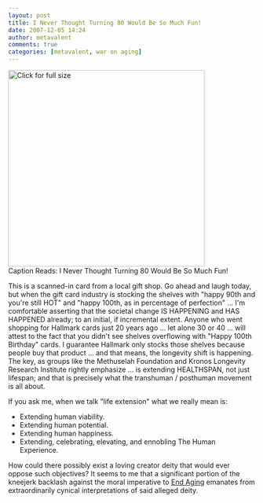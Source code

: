 ```yaml
---
layout: post
title: I Never Thought Turning 80 Would Be So Much Fun!
date: 2007-12-05 14:24
author: metavalent
comments: true
categories: [metavalent, war on aging]
---
```

<a href="http://metavalent.info/images/turning.80.fun.jpg"><img src="http://metavalent.info/images/turning.80.fun.jpg" width="400" alt="Click for full size" /></a><br />Caption Reads: I Never Thought Turning 80 Would Be So Much Fun!

This is a scanned-in card from a local gift shop. Go ahead and laugh today, but when the gift card industry is stocking the shelves with "happy 90th and you're still HOT" and "happy 100th, as in percentage of perfection" ... I'm comfortable asserting that the societal change IS HAPPENING and HAS HAPPENED already; to an initial, if incremental extent.  Anyone who went shopping for Hallmark cards just 20 years ago ... let alone 30 or 40 ... will attest to the fact that you didn't see shelves overflowing with "Happy 100th Birthday" cards. I guarantee Hallmark only stocks those shelves because people buy that product ... and that means, the longevity shift is happening.  The key, as groups like the Methuselah Foundation and Kronos Longevity Research Institute rightly emphasize ... is extending HEALTHSPAN, not just lifespan; and that is precisely what the transhuman / posthuman movement is all about.

If you ask me, when we talk "life extension" what we really mean is:

<ul>
	<li>Extending human viability.</li>
	<li>Extending human potential.</li>
	<li>Extending human happiness.</li>
	<li>Extending, celebrating, elevating, and ennobling The Human Experience.</li>
</ul>
How could there possibly exist a loving creator deity that would ever oppose such objectives? It seems to me that a significant portion of the kneejerk backlash against the moral imperative to <a href="http://tinyurl.com/yrmqx9">End Aging</a> emanates from extraordinarily cynical interpretations of said alleged deity.

